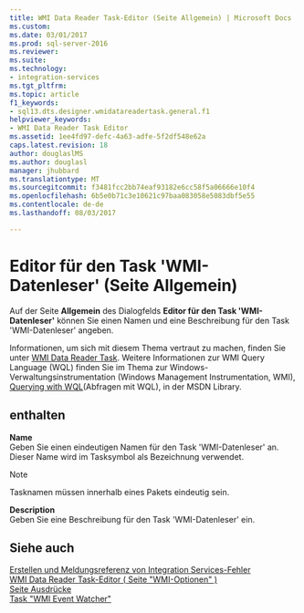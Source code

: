 ```yaml
---
title: WMI Data Reader Task-Editor (Seite Allgemein) | Microsoft Docs
ms.custom: 
ms.date: 03/01/2017
ms.prod: sql-server-2016
ms.reviewer: 
ms.suite: 
ms.technology:
- integration-services
ms.tgt_pltfrm: 
ms.topic: article
f1_keywords:
- sql13.dts.designer.wmidatareadertask.general.f1
helpviewer_keywords:
- WMI Data Reader Task Editor
ms.assetid: 1ee4fd97-defc-4a63-adfe-5f2df548e62a
caps.latest.revision: 18
author: douglaslMS
ms.author: douglasl
manager: jhubbard
ms.translationtype: MT
ms.sourcegitcommit: f3481fcc2bb74eaf93182e6cc58f5a06666e10f4
ms.openlocfilehash: 6b5e0b71c3e10621c97baa083058e5083dbf5e55
ms.contentlocale: de-de
ms.lasthandoff: 08/03/2017

---
```

# <a name="wmi-data-reader-task-editor-general-page"></a>Editor für den Task 'WMI-Datenleser' (Seite Allgemein)
  Auf der Seite **Allgemein** des Dialogfelds **Editor für den Task 'WMI-Datenleser'** können Sie einen Namen und eine Beschreibung für den Task 'WMI-Datenleser' angeben.  
  
 Informationen, um sich mit diesem Thema vertraut zu machen, finden Sie unter [WMI Data Reader Task](../../integration-services/control-flow/wmi-data-reader-task.md). Weitere Informationen zur WMI Query Language (WQL) finden Sie im Thema zur Windows-Verwaltungsinstrumentation (Windows Management Instrumentation, WMI), [Querying with WQL](http://go.microsoft.com/fwlink/?LinkId=79045)(Abfragen mit WQL), in der MSDN Library.  
  
## <a name="options"></a>enthalten  
 **Name**  
 Geben Sie einen eindeutigen Namen für den Task 'WMI-Datenleser' an. Dieser Name wird im Tasksymbol als Bezeichnung verwendet.  
  
> [!NOTE]  
>  Tasknamen müssen innerhalb eines Pakets eindeutig sein.  
  
 **Description**  
 Geben Sie eine Beschreibung für den Task 'WMI-Datenleser' ein.  
  
## <a name="see-also"></a>Siehe auch  
 [Erstellen und Meldungsreferenz von Integration Services-Fehler](../../integration-services/integration-services-error-and-message-reference.md)   
 [WMI Data Reader Task-Editor &#40; Seite "WMI-Optionen" &#41;](../../integration-services/control-flow/wmi-data-reader-task-editor-wmi-options-page.md)   
 [Seite Ausdrücke](../../integration-services/expressions/expressions-page.md)   
 [Task "WMI Event Watcher"](../../integration-services/control-flow/wmi-event-watcher-task.md)  
  
  
